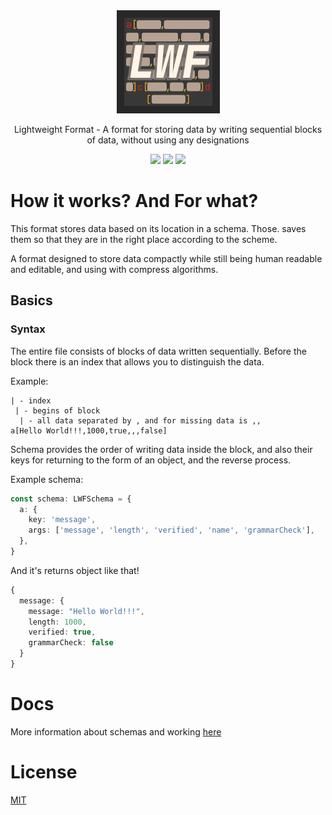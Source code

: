 <div align="center">
  <img src="docs/icon.png" alt="LWF">
  <p>Lightweight Format - A format for storing data by writing sequential blocks of data, without using any designations</p>
  </hr>

  <img src="https://img.shields.io/npm/last-update/lwf"/>
  <img src="https://img.shields.io/github/languages/code-size/EtherCD/lwf?">
  <img src="https://img.shields.io/npm/v/lwf">
</div>

# How it works? And For what?

This format stores data based on its location in a schema. Those. saves them so that they are in the right place according to the scheme.

A format designed to store data compactly while still being human readable and editable, and using with compress algorithms.

## Basics

### Syntax

The entire file consists of blocks of data written sequentially. Before the block there is an index that allows you to distinguish the data.

Example:

```
| - index
 | - begins of block
  | - all data separated by , and for missing data is ,,
a[Hello World!!!,1000,true,,,false]
```

Schema provides the order of writing data inside the block, and also their keys for returning to the form of an object, and the reverse process.

Example schema:

```ts
const schema: LWFSchema = {
  a: {
    key: 'message',
    args: ['message', 'length', 'verified', 'name', 'grammarCheck'],
  },
}
```

And it's returns object like that!

```ts
{
  message: {
    message: "Hello World!!!",
    length: 1000,
    verified: true,
    grammarCheck: false
  }
}
```

# Docs

More information about schemas and working [here](./docs/Basics.md)

# License

[MIT](./LICENSE.txt)
